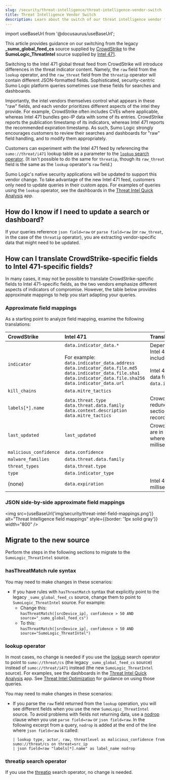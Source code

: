 ```yaml
---
slug: /security/threat-intelligence/threat-intelligence-vendor-switch
title: Threat Intelligence Vendor Switch
description: Learn about the switch of our threat intelligence vendor from CrowdStrike to Intel 471.
---
```


<head>
 <meta name="robots" content="noindex" />
</head>

import useBaseUrl from '@docusaurus/useBaseUrl';

<!-- Article added by DOCS-796. -->

This article provides guidance on our switching from the legacy **_sumo_global_feed_cs** source supplied by [CrowdStrike](https://www.crowdstrike.com/en-us/) to the **SumoLogic_ThreatIntel** source supplied by [Intel 471](https://intel471.com/).

<!--
:::warning
*The **_sumo_global_feed_cs** source will be discontinued on April 30, 2025*. For more information, see [Sumo Logic Threat Intelligence Sources](/docs/security/threat-intelligence/about-threat-intelligence/#sumo-logic-threat-intelligence-sources).
:::
-->

Switching to the Intel 471 global threat feed from CrowdStrike will introduce differences in the threat indicator content. Namely, the `raw` field from the `lookup` operator, and the `raw_threat` field from the `threatip` operator will contain different JSON-formatted fields. Sophisticated, security-centric Sumo Logic platform queries sometimes use these fields for searches and dashboards.

Importantly, the intel vendors themselves control what appears in these "raw" fields, and each vendor prioritizes different aspects of the intel they provide. For example, CrowdStrike often includes CVEs where applicable, whereas Intel 471 bundles geo-IP data with some of its entries. CrowdStrike reports the publication timestamp of its indicators, whereas Intel 471 reports the recommended expiration timestamp. As such, Sumo Logic strongly encourages customers to review their searches and dashboards for "raw" field handling, and to modify them appropriately.

Customers can experiment with the Intel 471 feed by referencing the `sumo://threat/i471` lookup table as a parameter to the [`lookup` search operator](/docs/search/search-query-language/search-operators/lookup). (It isn't possible to do the same for `threatip`, though its `raw_threat` field is the same as the `lookup` operator's `raw` field.)  

<!--
On April 30, 2025, the global CrowdStrike feed will be fully replaced by Intel 471 in the Sumo Logic platform, and references to the old feed will automatically be updated to point to the new feed.
-->

Sumo Logic's native security applications will be updated to support this vendor change. To take advantage of the new Intel 471 feed, customers only need to update queries in their custom apps. For examples of queries using the `lookup` operator, see the dashboards in the [Threat Intel Quick Analysis](/docs/integrations/security-threat-detection/threat-intel-quick-analysis/#threat-intel-optimization) app.

## How do I know if I need to update a search or dashboard?

If your queries reference `json field=raw` or `parse field=raw` (or `raw_threat`, in the case of the `threatip` operator), you are extracting vendor-specific data that might need to be updated.

## How can I translate CrowdStrike-specific fields to Intel 471-specific fields?

In many cases, it may not be possible to translate CrowdStrike-specific fields to Intel 471-specific fields, as the two vendors emphasize different aspects of indicators of compromise. However, the table below provides approximate mappings to help you start adapting your queries.

### Approximate field mappings

As a starting point to analyze field mapping, examine the following translations:

| CrowdStrike | Intel 471 | Translation notes |
| :-- | :-- | :-- |
| `indicator` | `data.indicator_data.*` <br/><br/>For example:<br/>`data.indicator_data.address`<br/>`data.indicator_data.file.md5`<br/>`data.indicator_data.file.sha1`<br/>`data.indicator_data.file.sha256`<br/>`data.indicator_data.url` | Depends on the type. Every Intel 471 file hash record includes all hash types. <br/><br/>Intel 471 also includes geoip data for IP addresses under `data.indicator_data.geo_ip`. |
| `kill_chains` | `data.mitre_tactics` |
| `labels[*].name` | `data.threat.type`<br/>`data.threat.data.family`<br/>`data.context.description`<br/>`data.mitre_tactics` | CrowdStrike's labels are redundant with other sections in the CrowdStrike record. |
| `last_updated` | `last_updated` | CrowdStrike's timestamps are in epoch seconds whereas Intel 471's are in milliseconds. |
| `malicious_confidence` | `data.confidence` | |
| `malware_families` | `data.threat.data.family` | |
| `threat_types` | `data.threat.type` | |
| `type` | `data.indicator_type` | |
| (none) | `data.expiration` | Intel 471 only. In milliseconds. |

### JSON side-by-side approximate field mappings

<img src={useBaseUrl('img/security/threat-intel-field-mappings.png')} alt="Threat Intelligence field mappings" style={{border: '1px solid gray'}} width="800" />

## Migrate to the new source

Perform the steps in the following sections to migrate to the `SumoLogic_ThreatIntel` source. 

### hasThreatMatch rule syntax

<!--
In most cases, no change is needed if you use [hasThreatMatch](/docs/cse/rules/cse-rules-syntax/#hasthreatmatch) in your rules:
* Until April 30, 2025 the rules point to the legacy `_sumo_global_feed_cs` source (and the rest of your tenant-specific sources). 
* After April 30, 2025, the rules point to the new `SumoLogic_ThreatIntel` source (and the rest of your tenant-specific sources).
-->

You may need to make changes in these scenarios:
* If you have rules with `hasThreatMatch` syntax that explicitly point to the legacy `_sumo_global_feed_cs` source, change them to point to `SumoLogic_ThreatIntel` source. For example: 
   * Change this: <br/>`hasThreatMatch([srcDevice_ip], confidence > 50 AND source="_sumo_global_feed_cs")` 
   * To this: <br/>`hasThreatMatch([srcDevice_ip], confidence > 50 AND source="SumoLogic_ThreatIntel")`

### lookup operator

In most cases, no change is needed if you use the [lookup](/docs/search/search-query-language/search-operators/lookup/) search operator to point to `sumo://threat/cs` (the legacy `_sumo_global_feed_cs` source) instead of `sumo://threat/i471` instead (the new `SumoLogic_ThreatIntel` source). For examples, see the dashboards in the [Threat Intel Quick Analysis](/docs/integrations/security-threat-detection/threat-intel-quick-analysis/) app. See [Threat Intel Optimization](/docs/integrations/security-threat-detection/threat-intel-quick-analysis/#threat-intel-optimization) for guidance on using those queries.
<!--
* Until April 30, 2025, queries in apps that use the `lookup` search operator to point to `sumo://threat/cs` are unchanged. 
* After April 30, 2025, queries in apps that use the `lookup` operator to point to `sumo://threat/cs` are updated to point to `sumo://threat/i471` instead. **You must upgrade your apps to get this update.** In the App Catalog, open apps labeled **Upgrade Available** and select **Manage > Upgrade**.
-->

You may need to make changes in these scenarios:
* If you parse the `raw` field returned from the `lookup` operation, you will see different fields when you use the new `SumoLogic_ThreatIntel` source. To avoid problems with fields not returning data, use a [nodrop](/docs/search/search-query-language/parse-operators/parse-nodrop-option/) clause when you use `parse field=raw` or `json field=raw`. In the following excerpt from a query, `nodrop` is added at the end of the line where `json field=raw` is called:
   ```
   | lookup type, actor, raw, threatlevel as malicious_confidence from sumo://threat/cs on threat=src_ip
   | json field=raw "labels[*].name" as label_name nodrop
   ```

### threatip search operator

If you use the [threatip](/docs/search/search-query-language/search-operators/threatip/) search operator, no change is needed.

<!--
* Until April 30, 2025, the `threatip` operator points to the legacy `_sumo_global_feed_cs` source.
* After April 30, 2025, the `threatip` operator points to the new `SumoLogic_ThreatIntel` source.
-->